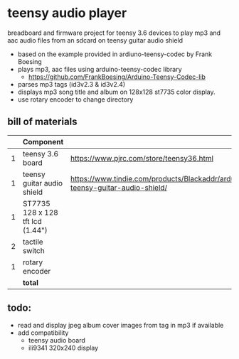 # teensy audio player
breadboard and firmware project for teensy 3.6 devices to play mp3 and aac audio files from an sdcard on teensy guitar audio shield
* based on the example provided in ardiuno-teensy-codec by Frank Boesing
* plays mp3, aac files using arduino-teensy-codec library 
  * https://github.com/FrankBoesing/Arduino-Teensy-Codec-lib
* parses mp3 tags (id3v2.3 & id3v2.4)
* displays mp3 song title and album on 128x128 st7735 color display.
* use rotary encoder to change directory

## bill of materials
| | Component |  |  |
|--|----|----|----|
| 1 | teensy 3.6 board | https://www.pjrc.com/store/teensy36.html | $29 |
| 1 | teensy guitar audio shield |  https://www.tindie.com/products/Blackaddr/arduino-teensy-guitar-audio-shield/ | $69 |
| 1 | ST7735 128 x 128 tft lcd (1.44") | | $5 |
| 2 | tactile switch | | $4 |
| 1 | rotary encoder | | $4 |
|  | **total** | | **$111** |

## todo:
* read and display jpeg album cover images from tag in mp3 if available
* add compatibility
  * teensy audio board
  * ili9341 320x240 display
